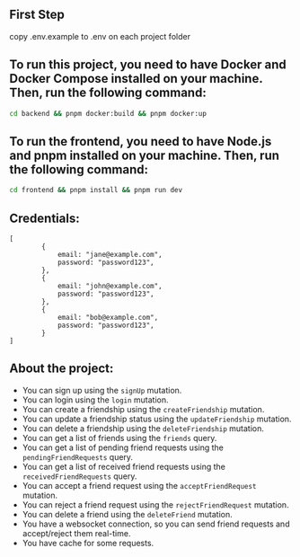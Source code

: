 ## First Step
copy .env.example to .env on each project folder

## To run this project, you need to have Docker and Docker Compose installed on your machine. Then, run the following command:

```bash
cd backend && pnpm docker:build && pnpm docker:up
```

## To run the frontend, you need to have Node.js and pnpm installed on your machine. Then, run the following command:

```bash
cd frontend && pnpm install && pnpm run dev
```

## Credentials:
```
[
        {
            email: "jane@example.com",
            password: "password123",
        },
        {
            email: "john@example.com",
            password: "password123",
        },
        {
            email: "bob@example.com",
            password: "password123",
        }
]
```

## About the project:
- You can sign up using the `signUp` mutation.
- You can login using the `login` mutation.
- You can create a friendship using the `createFriendship` mutation.
- You can update a friendship status using the `updateFriendship` mutation.
- You can delete a friendship using the `deleteFriendship` mutation.
- You can get a list of friends using the `friends` query.
- You can get a list of pending friend requests using the `pendingFriendRequests` query.
- You can get a list of received friend requests using the `receivedFriendRequests` query.
- You can accept a friend request using the `acceptFriendRequest` mutation.
- You can reject a friend request using the `rejectFriendRequest` mutation.
- You can delete a friend using the `deleteFriend` mutation.
- You have a websocket connection, so you can send friend requests and accept/reject them real-time.
- You have cache for some requests.
